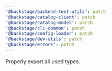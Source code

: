 ```yaml
---
'@backstage/backend-test-utils': patch
'@backstage/catalog-client': patch
'@backstage/catalog-model': patch
'@backstage/cli-common': patch
'@backstage/config-loader': patch
'@backstage/dev-utils': patch
'@backstage/errors': patch
---
```


Properly export all used types.
